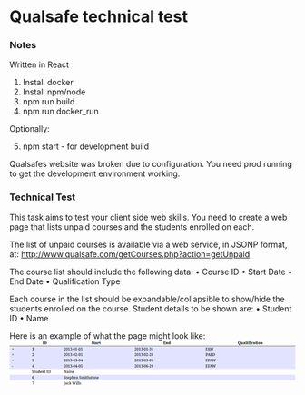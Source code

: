 # Qualsafe technical test

### Notes ###

Written in React

1) Install docker
2) Install npm/node
3) npm run build
4) npm run docker_run

Optionally:

5) npm start - for development build

Qualsafes website was broken due to configuration. You need prod running to get the development environment working.

### Technical Test ###

This task aims to test your client side web skills. You need to create a web page that lists unpaid courses and the
students enrolled on each.

The list of unpaid courses is available via a web service, in JSONP format, at:
http://www.qualsafe.com/getCourses.php?action=getUnpaid

The course list should include the following data:
• Course ID • Start Date • End Date • Qualification Type

Each course in the list should be expandable/collapsible to show/hide the students enrolled on the course. Student
details to be shown are:
• Student ID • Name

Here is an example of what the page might look like:
![Examole of what the page should look like](example_screenshot.png)